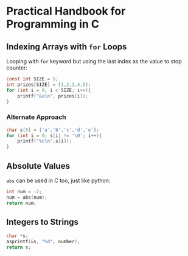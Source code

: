 # Practical Handbook for Programming in C

## Indexing Arrays with `for` Loops

Looping with `for` keyword but using the last index as the value to stop counter:

```C
const int SIZE = 5;
int prizes[SIZE] = {1,2,3,4,5};
for (int i = 0; i < SIZE; i++){
    printf("&u\n", prices[i]);
}
```

### Alternate Approach

```C
char s[5] = {'a','b','c','d','e'};
for (int i = 0; s[i] != '\0'; i++){
    printf("%c\n",s[i]);
}
```

## Absolute Values

`abs` can be used in C too, just like python:

```C
int num = -2;
num = abs(num);
return num;
```

## Integers to Strings

```C
char *s;
asprintf(&s, "%d", number);
return s;
```
